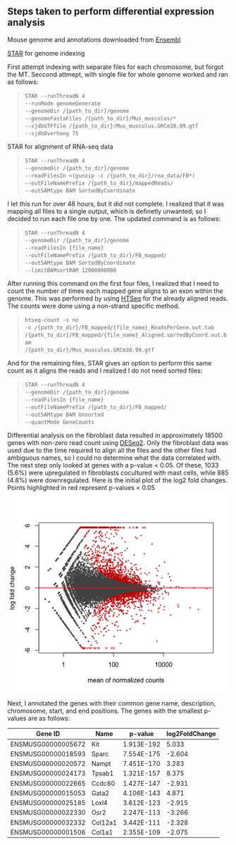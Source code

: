 ## Steps taken to perform differential expression analysis ##

Mouse genome and annotations downloaded from [Ensembl](https://uswest.ensembl.org/Mus_musculus/Info/Index)

[STAR](https://github.com/alexdobin/STAR/blob/master/doc/STARmanual.pdf) for genome indexing

First attempt indexing with separate files for each chromosome, but forgot the MT. Seccond attmept, with single file for whole genome worked and ran as follows:

> `STAR --runThreadN 4`  
`--runMode genomeGenerate`  
`--genomeDir /{path_to_dir}/genome`  
`--genomeFastaFiles /{path_to_dir}/Mus_musculus/*`  
`--sjdbGTFfile /{path_to_dir}/Mus_musculus.GRCm38.99.gtf`  
`--sjdbOverhang 75`


STAR for alignment of RNA-seq data

> `STAR --runThreadN 4`  
`--genomeDir /{path_to_dir}/genome`  
`--readFilesIn <(gunzip -c /{path_to_dir}/rna_data/FB*)`  
`--outFileNamePrefix /{path_to_dir}/mappedReads/`  
`--outSAMtype BAM SortedByCoordinate`

I let this run for over 48 hours, but it did not complete. I realized that it was mapping all files to a single output, which is definetly unwanted; so I decided to run each file one by one. The updated command is as follows:

> `STAR --runThreadN 4`  
`--genomeDir /{path_to_dir}/genome`  
`--readFilesIn {file_name}`  
`--outFileNamePrefix /{path_to_dir}/FB_mapped/`  
`--outSAMtype BAM SortedByCoordinate`  
`--limitBAMsortRAM 12000000000`

After running this command on the first four files, I realized that I need to count the number of times each mapped gene aligns to an exon within the genome. This was performed by using [HTSeq](https://htseq.readthedocs.io/en/master/count.html) for the already aligned reads. The counts were done using a non-strand specific method.

>`htseq-count -s no`  
`-c /{path_to_dir}/FB_mapped/{file_name}_ReadsPerGene.out.tab`  
`/{path_to_dir}/FB_mapped/{file_name}_Aligned.sortedByCoord.out.bam`  
`/{path_to_dir}/Mus_musculus.GRCm38.99.gtf`

And for the remaining files, STAR gives an option to perform this same count as it aligns the reads and I realized I do not need sorted files:

>`STAR --runThreadN 4`  
`--genomeDir /{path_to_dir}/genome`  
`--readFilesIn {file_name}`  
`--outFileNamePrefix /{path_to_dir}/FB_mapped/`  
`--outSAMtype BAM Unsorted`  
`--quantMode GeneCounts`

Differential analysis on the fibroblast data resulted in approximately 18500 genes with non-zero read count using [DESeq2](http://bioconductor.org/packages/devel/bioc/vignettes/DESeq2/inst/doc/DESeq2.html#more-information-on-results-columns). Only the fibroblast data was used due to the time required to align all the files and the other files had ambiguous names, so I could no determine what the data correlated with. The next step only looked at genes with a p-value < 0.05. Of these, 1033 (5.6%) were upregulated in fibroblasts cocultured with mast cells, while 885 (4.8%) were downregulated. Here is the initial plot of the log2 fold changes. Points highlighted in red represent p-values < 0.05
![initial plot](./initial_plot.png)

Next, I annotated the genes with their common gene name, description, chromosome, start, and end positions. The genes with the smallest p-values are as follows:

| Gene ID | Name | p-value | log2FoldChange |
| --- | --- | --- | --- |
| ENSMUSG00000005672 | Kit | 1.913E-192 | 5.033 |
| ENSMUSG00000018593 | Sparc | 7.554E-175 | -2.604 |
| ENSMUSG00000020572 | Nampt | 7.451E-170 | 3.283 |
| ENSMUSG00000024173 | Tpsab1 | 1.321E-157 | 8.375 |
| ENSMUSG00000022665 | Ccdc80 | 1.427E-147 | -2.931 |
| ENSMUSG00000015053 | Gata2 | 4.106E-143 | 4.871 |
| ENSMUSG00000025185 | Loxl4 | 3.612E-123 | -2.915 |
| ENSMUSG00000022330 | Osr2 | 2.247E-113 | -3.266 |
| ENSMUSG00000032332 | Col12a1 | 3.442E-111 | -2.328 |
| ENSMUSG00000001506 | Col1a1 | 2.355E-109 | -2.075 |

